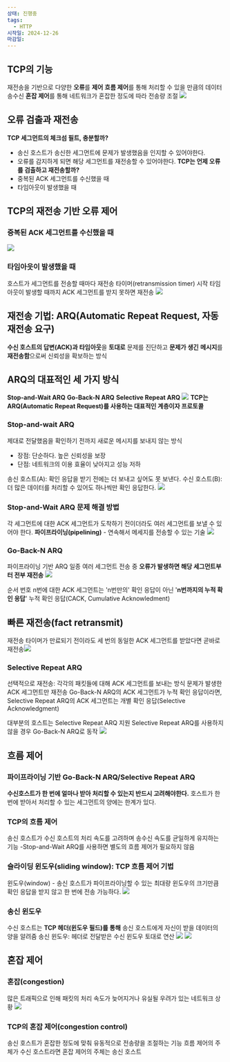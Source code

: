 ```yaml
---
상태: 진행중
tags:
  - HTTP
시작일: 2024-12-26
마감일:
---
```

## TCP의 기능
재전송을 기반으로 다양한 **오류**를 **제어**
**흐름 제어**를 통해 처리할 수 있을 만큼의 데이터 송수신
**혼잡 제어**를 통해 네트워크가 혼잡한 정도에 따라 전송량 조절
![](https://i.imgur.com/0e5a4gK.png)

## 오류 검출과 재전송
**TCP 세그먼트의 체크섬 필트, 충분할까?**
- 송신 호스트가 송신한 세그먼트에 문제가 발생했음을 인지할 수 있어야한다.
- 오류를 감지하게 되면 해당 세그먼트를 재전송할 수 있어야한다.
**TCP는 언제 오류를 검출하고 재전송할까?**
- 중복된 ACK 세그먼트를 수신했을 때
- 타임아웃이 발생했을 때

## TCP의 재전송 기반 오류 제어
### 중복된 ACK 세그먼트를 수신했을 때
![](https://i.imgur.com/RVr0RC8.png)
### 타임아웃이 발생했을 때
호스트가 세그먼트를 전송할 때마다 재전송 타이머(retransmission timer) 시작
타임아웃이 발생할 때까지 ACK 세그먼트를 받지 못하면 재전송
![](https://i.imgur.com/XuJoIgP.png)

## 재전송 기법: ARQ(Automatic Repeat Request, 자동 재전송 요구)
**수신 호스트의 답변(ACK)과 타임아웃**을 **토대로** 문제를 진단하고 **문제가 생긴** **메시지**를 **재전송함**으로써 신뢰성을 확보하는 방식

## ARQ의 대표적인 세 가지 방식
**Stop-and-Wait ARQ**
**Go-Back-N ARQ**
**Selective Repeat ARQ**
![](https://i.imgur.com/NpiOlbE.png)
**TCP는 ARQ(Automatic Repeat Request)를 사용하는 대표적인 계층이자 프로토콜**

### Stop-and-wait ARQ
제대로 전달했음을 확인하기 전까지 새로운 메시지를 보내지 않는 방식
- 장점: 단순하다. 높은 신뢰성을 보장
- 단점: 네트워크의 이용 효율이 낮아지고 성능 저하

송신 호스트(A): 확인 응답을 받기 전에는 더 보내고 싶어도 못 보낸다.
수신 호스트(B): 더 많은 데이터를 처리할 수 있어도 하나씩만 확인 응답한다.
![](https://i.imgur.com/FtRlTtq.png)

### Stop-and-Wait ARQ 문제 해결 방법
각 세그먼트에 대한 ACK 세그먼트가 도착하기 전이더라도 여러 세그먼트를 보낼 수 있어야 한다.
**파이프라이닝(pipelining)** - 연속해서 메세지를 전송할 수 있는 기술
![](https://i.imgur.com/fbWaPJf.png)

### Go-Back-N ARQ
파이프라이닝 기반 ARQ 일종
여러 세그먼트 전송 중 **오류가 발생하면 해당 세그먼트부터 전부 재전송**
![](https://i.imgur.com/aElYpBx.png)

순서 번호 n번에 대한 ACK 세그먼트는 'n번만의' 확인 응답이 아닌 '**n번까지의 누적 확인 응답**'
누적 확인 응답(CACK, Cumulative Acknowledment)

## 빠른 재전송(fact retransmit)
재전송 타이머가 만료되기 전이라도 세 번의 동일한 ACK 세그먼트를 받았다면 곧바로 재전송![](https://i.imgur.com/UjLJgBJ.png)

### Selective Repeat ARQ
선택적으로 재전송: 각각의 패킷들에 대해 ACK 세그먼트를 보내는 방식
문제가 발생한 ACK 세그먼트만 재전송
Go-Back-N ARQ의 ACK 세그먼트가 누적 확인 응답이라면, Selective Repeat ARQ의 ACK 세그먼트는 개별 확인 응답(Selective Acknowledgment)

대부분의 호스트는 Selective Repeat ARQ 지원
Selective Repeat ARQ를 사용하지 않을 경우 Go-Back-N ARQ로 동작
![](https://i.imgur.com/0YPW2CR.png)

## 흐름 제어
### 파이프라이닝 기반 Go-Back-N ARQ/Selective Repeat ARQ
**수신호스트가 한 번에 얼마나 받아 처리할 수 있는지 반드시 고려해야한다.**
호스트가 한 번에 받아서 처리할 수 있는 세그먼트의 양에는 한계가 있다.

### TCP의 흐름 제어
송신 호스트가 수신 호스트의 처리 속도를 고려하며 송수신 속도를 균일하게 유지하는 기능
	-Stop-and-Wait ARQ를 사용하면 별도의 흐름 제어가 필요하지 않음

### 슬라이딩 윈도우(sliding window): TCP 흐름 제어 기법
윈도우(window) - 송신 호스트가 파이프라이닝할 수 있는 최대량
윈도우의 크기만큼 확인 응답을 받지 않고 한 번에 전송 가능하다.
![](https://i.imgur.com/efOeBSm.png)

### 송신 윈도우
수신 호스트는 **TCP 헤더(윈도우 필드)를 통해** 송신 호스트에게 자신이 받을 데이터의 양을 알려줌
송신 윈도우: 헤더로 전달받은 수신 윈도우 토대로 연산
![](https://i.imgur.com/swCTXtq.png)
![](https://i.imgur.com/Ybi8BqU.png)

## 혼잡 제어
### 혼잡(congestion)
많은 트래픽으로 인해 패킷의 처리 속도가 늦어지거나 유실될 우려가 있는 네트워크 상황
![](https://i.imgur.com/zEICIhz.png)

### TCP의 혼잡 제어(congestion control)
송신 호스트가 혼잡한 정도에 맞춰 유동적으로 전송량을 조절하는 기능
흐름 제어의 주체가 수신 호스트라면 혼잡 제어의 주체는 송신 호스트
